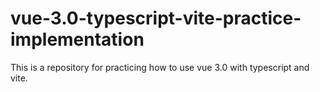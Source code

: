 # vue-3.0-typescript-vite-practice-implementation
This is a repository for practicing how to use vue 3.0 with typescript and vite.
